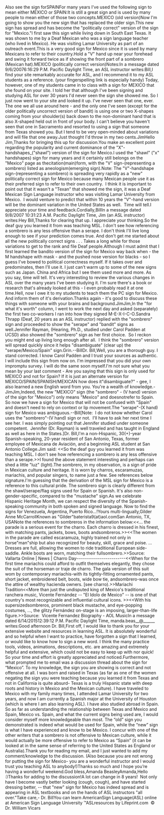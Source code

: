 Also see the sign forSPAINFor many years I've used the following sign to mean either MEXICO or SPAIN:It is still a great sign and is used by many people to mean either of those 
	two concepts.MEXICO (old version)Now I'm going to show you the new sign that has replaced the older sign.This new sign has spread and has become the "politically correct" 
			version of the sign for "Mexico."I first saw this sign while living down in South East Texas. It was 
			shown to me by a Deaf 
	Mexican who was a sign language teacher (who lived in Mexico). He was visiting 
	Lamar University as part of an outreach event.This is a very good 
	sign for Mexico since it is used by many Mexicans to refer to their country.Hold a "V" hand up near your forehead and swing it forward twice as if 
	showing the front part of a sombrero (Mexican hat).MEXICO (politically correct version)Notes:In a message dated 9/6/20076:16:29 P.M. Pacific Daylight Time, 
		an ASL instructor writes:Bill,I find your site remarkably accurate for ASL, and I recommend it to my 
		ASL students as a reference. (your 
		fingerspelling link is especially handy) Today, however, one of my 
		students came in to class with a sign for MEXICO that she found on your 
		site. I told her that although I've been signing and studying ASL for 
		over 30 years I'd never seen the sign she showed me. So I just now went 
		to your site and looked it up. I've never seen that one, ever. The one 
		we all use around here - and the only one I've seen (except for the 
		older politically uncorrect version of bandit) is using one or two 
		X-shapes coming from your shoulder(s) back down to the non-dominant hand 
		that is also X-shaped held out in front of your body. I can't believe 
		you haven't seen that one in Sacramento and resorted to using a sign 
		that someone from Texas showed you. But I tend to be very open-minded 
		about variations and will file that one away.Just thought I'd throw in my two cents.JimHello Jim,Thanks for bringing this up for discussion.You make an excellent point regarding the popularity and current 
	dominance of the "X"-handshapes_("shawl") version of the sign for Mexico.I used the "shawl" ("x" handshapes) sign for many years and it certainly 
	still belongs on the "Mexico" page as thecitation(main)form, 
	with the "V" sign-(representing a sombrero) listed as aneologism(emerging sign).Note: The "V"-handshape sign-(representing a sombrero) is spreading very 
	rapidly as a "new" politically correct sign for Mexico because many Mexican 
	people use it as their preferred sign to refer to their own country.  I 
	think it is important to point out that it wasn't a "Texan" that showed me 
	the sign, it was a Deaf Mexican Sign Language instructor who was visiting 
	Lamar University from Mexico.  I would venture to predict that within 10 
	years the "V"-hand version will be the dominant variation in the United 
	States as well.  Time will tell.I appreciate your time and feedback.Cordially,BillIn a message dated 9/8/2007 10:31:23 A.M. Pacific Daylight Time, Jim 
			(an ASL instructor) writes:Hey Bill,Thanks for clearing that up. I appreciate your thinking.So the deaf guy you learned it from was teaching MSL. I don't see 
			how referencing a sombrero is any less offensive than a serape. I 
			don't think I'll live long enough to see if your prediction comes 
			true. And don't get me started about all the new politically correct 
			signs . . . Takes a long while for those variations to get to the 
			rank and file Deaf people.Although I must admit that I first learned the bandito version of 
			the sign for Mexico way back when - the M handshape with mask - and 
			the pushed nose version for blacks - so I guess I've bowed to 
			political correctness myself. If it takes over and predominates, 
			then I'll use it. I just can't warm up to some of the new signs such 
			as Japan. China and Africa but I see them used more and more. As you 
			say, time will tell. It's very interesting to review the various 
			changes in ASL over the many years I've been studying it. I'm sure 
			there's a book or research that's already looked at this - I even 
			probably read it at one time.Hell, now I owe it to my students to teach them the PC sign for 
			Mexico. And inform them of it's derivation.Thanks again - it's good to discuss these things with someone with 
			your brains and background.JimJim,In the "for what it's worth" column, I went to work the next day and asked 
	(separately) the first two co-workers I ran into how they 
	signed M-E-X-I-C-O.Sandra Thrapp (Deaf, 20 years as an ASL instructor) replied with the 
	"sombrero" sign and proceeded to show the "serape" and "bandit" signs as 
	well.Jennifer Rayman, (Hearing, Ph.D., studied under Carol Padden at UCSD) also 
	showed the "sombrero" sign as her first choice.  So I reckon you might end 
	up living long enough after all.  I think the "sombrero" version will spread 
	quickly since it helps "disambiguate" (clear up) the "serape/Mexico/Spain" 
	sign.Grin.--BillDr. Bill,Well, you are a thorough guy. I stand corrected. I know Carol Padden and I 
	trust your sources as authentic. I will include this sign from now on. I'm 
	impressed that you did your own impromptu survey. I will do the same soon 
	myself.I'm not sure what you mean by your last comment - Are you saying that this 
	sign is only used for MEXICO and not for Spain? If it is just an alternate 
	version for MEXICO/SPAIN/SPANISH/MEXICAN how does it"disambiguate?" - gee, I 
	also learned a new English word from you. You're a wealth of knowledge.-
	JimJim,Indeed, the new "MEXICO" sign (the "sombrero" - (V hand) version of the sign 
	for "Mexico") only means "Mexico" and doesnotrefer to Spain.  So now we have a sign for 
	Mexico that will not be confused with "Spain" and doesn't need to rely on 
	context or lip movement.The "serape"-(X hand) sign for Mexico was ambiguous.--Bill[Note:  I do not know whether Carol uses the "sombrero"-(V hand) sign 
	or not.  I'll have to ask her next time I see her. I was simply 
	pointing out that Jennifer studied under someone competent.  Jennifer 
	(Dr. Rayman) is well traveled and has taught in England as well as here in the States.]Dr. Bill,I'm a non-Hispanic, 30(+)-year Spanish-speaking, 20-year resident of San 
	Antonio, Texas, former employee of Mexicana de Aviación, and a beginning ASL 
	student at San Antonio College.Jim said: <<So the deaf guy you learned it from 
		was teaching MSL. I don't see how referencing a sombrero is any less 
		offensive than a serape.>>I found the above statement interesting and perhaps can shed a little "luz" 
	(light).The sombrero, in my observation, is a sign of pride in Mexican culture and 
	heritage. It is worn by charros, escaramuzas, mariachis, and popular 
	singers, to name just a few. See references below signature.I'm guessing that the derivation of the MSL sign for Mexico is a reference 
	to this cultural pride. The sombrero sign is clearly different from the 
	shawl/serape/flag signs used for Spain or Spanish. It's also 
	non-gender-specific, compared to the "mustache" sign.As we celebrate Hispanic Heritage Month, we can respect the diversity of the 
	Spanish-speaking community in both spoken and signed language. Now to find 
	the signs for Venezuela, Argentina, Puerto Rico...!Yours multi-lingually,Gilder Anne McCarrollKnown as "Gilder"baterista9(at)aol.comSan Antonio, TX, USANote the references to sombreros in the information below:<<... the parade is a serious event for the charro. Each charro is dressed 
	in his finest, with matching pants, jackets, bows, boots andsombreros.>><<The women in the parade are called escaramuza, highly trained not only in 
	horse"man"ship but also recognized for beauty, skill, grace and poise. ... 
	Dresses are full, allowing the women to ride traditional European 
	side-saddle. Ankle boots are worn, matching their fullsombrero.>>Source:  Vallarta Online | News | Charro Day-------------------------<<When for the first time mariachis could afford to outfit themselves 
	elegantly, they chose the suit of the horseman or traje de charro. The gala 
	version of this suit wom by contemporary mariachis-with its tightly-fitting 
	ornamented pants, short jacket, embroidered belt, boots, wide bow tie, andsombrero-was once the attire of wealthy hacienda owners. [see charro).>>Mariachi Tradition<<More than just the undisputed king of Mexico's traditional ranchera music, 
	Vicente Fernández -- "El Idolo de Mexico" -- is one of that country's most 
	recognizable and influential cultural icons. >><<With his supersizedsombreros, prominent black mustache, and 
	eye-popping costumes, ..., the glitzy Fernández on-stage is an imposing, 
	larger-than-life figure.>>Source:  Vicente Fernandez Biography - AOL MusicIn a message dated 6/14/201512:39:12 P.M. Pacific Daylight Time, manda.beas__@______ 
						writes:Good afternoon Dr. Bill,First off, I would like to thank you for your extensive 
					website and resources in learning ASL. It is absolutely 
					wonderful and so helpful when I want to practice, have 
					forgotten a sign that I learned, or would like to know how 
					to sign a new word. I think the many practice tools, videos, 
					animations, descriptions, etc. are amazing and extremely 
					helpful and extensive, which could not be easy to keep up 
					with nor quick! So your time and effort is greatly 
					appreciated and noticed.Furthermore, what prompted me to email was a discussion 
					thread about the sign for “Mexico”. To my knowledge, the 
					sign you are showing is correct and not offensive at all. I 
					was born and raised in Texas (as far as one of the women 
					negating the sign you were teaching because you learned it 
					from Texas and not in California is quite absurd- Texas is a 
					truly Hispanic state with deep roots and history in Mexico 
					and the Mexican culture). I have traveled to Mexico with my 
					family many times, I attended Lamar University for two 
					years, and now I am currently a Spanish major at the 
					University of Houston (which is where I am also learning 
					ASL). I have also studied abroad in Spain. So as far as 
					understanding the relationship between Texas and Mexico and 
					Spain, Mexico vs. Spain, and what the current signs being 
					used are, I would consider myself more knowledgeable than 
					most. The “old” sign you demonstrated is indeed what would 
					be used for Spain, while the “new” sign is what I have 
					experienced and know to be Mexico. I concur with one of the 
					other writers that a sombrero is not offensive to Mexican 
					culture, while it would actually be more offensive to refer 
					to Mexico as “Spain” (it can be looked at in the same sense 
					of referring to the United States as England or Australia).Thank you for reading my email, and I just wanted to add my 
					comment/knowledge to the discussion. (Also because you are 
					not wrong for putting the sign for Mexico- you are a 
					wonderful instructor and I would trust you teaching ASL to 
					anybody!)Thanks so much and I hope you’re having a wonderful weekend.God 
									bless,Amanda 
								BeasleyAmanda,Hello :)Thanks for adding to the discussion!A lot can change in 8 years!  Not only have I become vastly 
			better looking (cough, cough), and have started dressing better, -- 
			that "new" sign for Mexico has indeed spread and is appearing in ASL 
			textbooks and on the hands of ASL instructors "all over."Take care,- Dr. BillYou can learn AmericanSign 
		Language(ASL) online at American Sign Language University ™ASLresources 
		by Lifeprint.com  ©  Dr. William Vicars